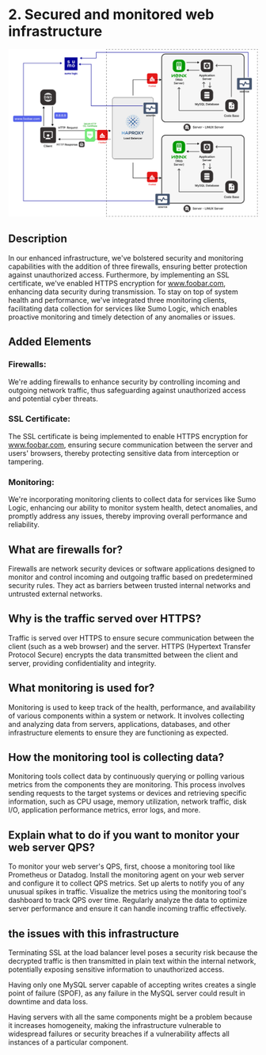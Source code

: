 # 2. Secured and monitored web infrastructure
![Secured and monitored web infrastructure](https://github.com/5alidev/alx-system_engineering-devops/blob/master/0x09-web_infrastructure_design/2-secured_and_monitored_web_infrastructure.png?raw=true)

## Description
In our enhanced infrastructure, we've bolstered security and monitoring capabilities with the addition of three firewalls, ensuring better protection against unauthorized access. Furthermore, by implementing an SSL certificate, we've enabled HTTPS encryption for www.foobar.com, enhancing data security during transmission. To stay on top of system health and performance, we've integrated three monitoring clients, facilitating data collection for services like Sumo Logic, which enables proactive monitoring and timely detection of any anomalies or issues.

## Added Elements
### Firewalls:
We're adding firewalls to enhance security by controlling incoming and outgoing network traffic, thus safeguarding against unauthorized access and potential cyber threats.

### SSL Certificate:
The SSL certificate is being implemented to enable HTTPS encryption for www.foobar.com, ensuring secure communication between the server and users' browsers, thereby protecting sensitive data from interception or tampering.

### Monitoring:
We're incorporating monitoring clients to collect data for services like Sumo Logic, enhancing our ability to monitor system health, detect anomalies, and promptly address any issues, thereby improving overall performance and reliability.

## What are firewalls for?
Firewalls are network security devices or software applications designed to monitor and control incoming and outgoing traffic based on predetermined security rules. They act as barriers between trusted internal networks and untrusted external networks.

## Why is the traffic served over HTTPS?
Traffic is served over HTTPS to ensure secure communication between the client (such as a web browser) and the server. HTTPS (Hypertext Transfer Protocol Secure) encrypts the data transmitted between the client and server, providing confidentiality and integrity.

## What monitoring is used for?
Monitoring is used to keep track of the health, performance, and availability of various components within a system or network. It involves collecting and analyzing data from servers, applications, databases, and other infrastructure elements to ensure they are functioning as expected.

## How the monitoring tool is collecting data?
Monitoring tools collect data by continuously querying or polling various metrics from the components they are monitoring. This process involves sending requests to the target systems or devices and retrieving specific information, such as CPU usage, memory utilization, network traffic, disk I/O, application performance metrics, error logs, and more.

## Explain what to do if you want to monitor your web server QPS?
To monitor your web server's QPS, first, choose a monitoring tool like Prometheus or Datadog. Install the monitoring agent on your web server and configure it to collect QPS metrics. Set up alerts to notify you of any unusual spikes in traffic. Visualize the metrics using the monitoring tool's dashboard to track QPS over time. Regularly analyze the data to optimize server performance and ensure it can handle incoming traffic effectively.

## the issues with this infrastructure
Terminating SSL at the load balancer level poses a security risk because the decrypted traffic is then transmitted in plain text within the internal network, potentially exposing sensitive information to unauthorized access.

Having only one MySQL server capable of accepting writes creates a single point of failure (SPOF), as any failure in the MySQL server could result in downtime and data loss.

Having servers with all the same components might be a problem because it increases homogeneity, making the infrastructure vulnerable to widespread failures or security breaches if a vulnerability affects all instances of a particular component.
